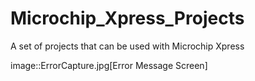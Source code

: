 # Microchip_Xpress_Projects
A set of projects that can be used with Microchip Xpress


image::ErrorCapture.jpg[Error Message Screen]
